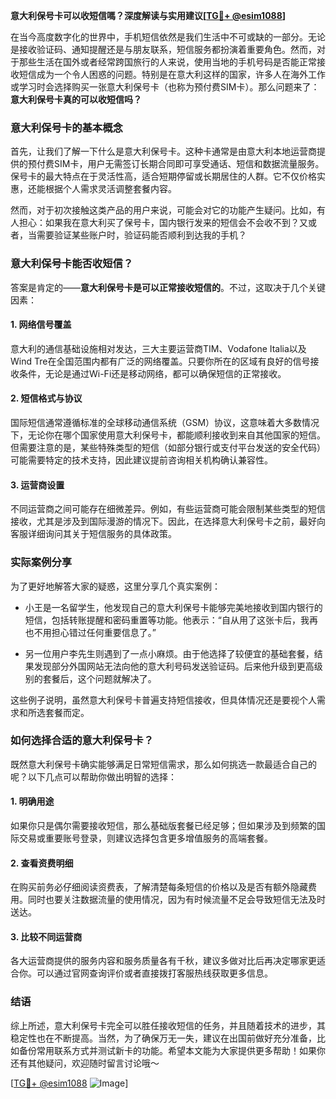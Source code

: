 **意大利保号卡可以收短信嗎？深度解读与实用建议[[TG💪+ @esim1088](https://t.me/s/esim1088)]**

在当今高度数字化的世界中，手机短信依然是我们生活中不可或缺的一部分。无论是接收验证码、通知提醒还是与朋友联系，短信服务都扮演着重要角色。然而，对于那些生活在国外或者经常跨国旅行的人来说，使用当地的手机号码是否能正常接收短信成为一个令人困惑的问题。特别是在意大利这样的国家，许多人在海外工作或学习时会选择购买一张意大利保号卡（也称为预付费SIM卡）。那么问题来了：**意大利保号卡真的可以收短信吗？**

### 意大利保号卡的基本概念

首先，让我们了解一下什么是意大利保号卡。这种卡通常是由意大利本地运营商提供的预付费SIM卡，用户无需签订长期合同即可享受通话、短信和数据流量服务。保号卡的最大特点在于灵活性高，适合短期停留或长期居住的人群。它不仅价格实惠，还能根据个人需求灵活调整套餐内容。

然而，对于初次接触这类产品的用户来说，可能会对它的功能产生疑问。比如，有人担心：如果我在意大利买了保号卡，国内银行发来的短信会不会收不到？又或者，当需要验证某些账户时，验证码能否顺利到达我的手机？

### 意大利保号卡能否收短信？

答案是肯定的——**意大利保号卡是可以正常接收短信的**。不过，这取决于几个关键因素：

#### 1. **网络信号覆盖**
   意大利的通信基础设施相对发达，三大主要运营商TIM、Vodafone Italia以及Wind Tre在全国范围内都有广泛的网络覆盖。只要你所在的区域有良好的信号接收条件，无论是通过Wi-Fi还是移动网络，都可以确保短信的正常接收。

#### 2. **短信格式与协议**
   国际短信通常遵循标准的全球移动通信系统（GSM）协议，这意味着大多数情况下，无论你在哪个国家使用意大利保号卡，都能顺利接收到来自其他国家的短信。但需要注意的是，某些特殊类型的短信（如部分银行或支付平台发送的安全代码）可能需要特定的技术支持，因此建议提前咨询相关机构确认兼容性。

#### 3. **运营商设置**
   不同运营商之间可能存在细微差异。例如，有些运营商可能会限制某些类型的短信接收，尤其是涉及到国际漫游的情况下。因此，在选择意大利保号卡之前，最好向客服详细询问其关于短信服务的具体政策。

### 实际案例分享

为了更好地解答大家的疑惑，这里分享几个真实案例：

- 小王是一名留学生，他发现自己的意大利保号卡能够完美地接收到国内银行的短信，包括转账提醒和密码重置等功能。他表示：“自从用了这张卡后，我再也不用担心错过任何重要信息了。”
  
- 另一位用户李先生则遇到了一点小麻烦。由于他选择了较便宜的基础套餐，结果发现部分外国网站无法向他的意大利号码发送验证码。后来他升级到更高级别的套餐后，这个问题就解决了。

这些例子说明，虽然意大利保号卡普遍支持短信接收，但具体情况还是要视个人需求和所选套餐而定。

### 如何选择合适的意大利保号卡？

既然意大利保号卡确实能够满足日常短信需求，那么如何挑选一款最适合自己的呢？以下几点可以帮助你做出明智的选择：

#### 1. **明确用途**
   如果你只是偶尔需要接收短信，那么基础版套餐已经足够；但如果涉及到频繁的国际交易或重要账号登录，则建议选择包含更多增值服务的高端套餐。

#### 2. **查看资费明细**
   在购买前务必仔细阅读资费表，了解清楚每条短信的价格以及是否有额外隐藏费用。同时也要关注数据流量的使用情况，因为有时候流量不足会导致短信无法及时送达。

#### 3. **比较不同运营商**
   各大运营商提供的服务内容和服务质量各有千秋，建议多做对比后再决定哪家更适合你。可以通过官网查询评价或者直接拨打客服热线获取更多信息。

### 结语

综上所述，意大利保号卡完全可以胜任接收短信的任务，并且随着技术的进步，其稳定性也在不断提高。当然，为了确保万无一失，建议在出国前做好充分准备，比如备份常用联系方式并测试新卡的功能。希望本文能为大家提供更多帮助！如果你还有其他疑问，欢迎随时留言讨论哦～ 

[[TG💪+ @esim1088](https://t.me/s/esim1088) ![Image](https://i.postimg.cc/4NQfJmqS/Snipaste-2025-05-13-00-14-12.png)]